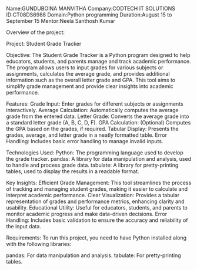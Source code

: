 Name:GUNDUBOINA MANVITHA
Company:CODTECH IT SOLUTIONS
ID:CT08DS6988
Domain:Python programming
Duration:August 15 to September 15
Mentor:Neela Santhosh Kumar


Overview of the project:

Project: Student Grade Tracker

Objective:
The Student Grade Tracker is a Python program designed to help educators, students, and parents manage and track academic performance. The program allows users to input grades for various subjects or assignments, calculates the average grade, and provides additional information such as the overall letter grade and GPA. This tool aims to simplify grade management and provide clear insights into academic performance.



Features:
Grade Input: Enter grades for different subjects or assignments interactively.
Average Calculation: Automatically computes the average grade from the entered data.
Letter Grade: Converts the average grade into a standard letter grade (A, B, C, D, F).
GPA Calculation: (Optional) Computes the GPA based on the grades, if required.
Tabular Display: Presents the grades, average, and letter grade in a neatly formatted table.
Error Handling: Includes basic error handling to manage invalid inputs.


Technologies Used:
Python: The programming language used to develop the grade tracker.
pandas: A library for data manipulation and analysis, used to handle and process grade data.
tabulate: A library for pretty-printing tables, used to display the results in a readable format.


Key Insights:
Efficient Grade Management: This tool streamlines the process of tracking and managing student grades, making it easier to calculate and interpret academic performance.
Clear Visualization: Provides a tabular representation of grades and performance metrics, enhancing clarity and usability.
Educational Utility: Useful for educators, students, and parents to monitor academic progress and make data-driven decisions.
Error Handling: Includes basic validation to ensure the accuracy and reliability of the input data.


Requirements:
To run this project, you need to have Python installed along with the following libraries:

pandas: For data manipulation and analysis.
tabulate: For pretty-printing tables.
